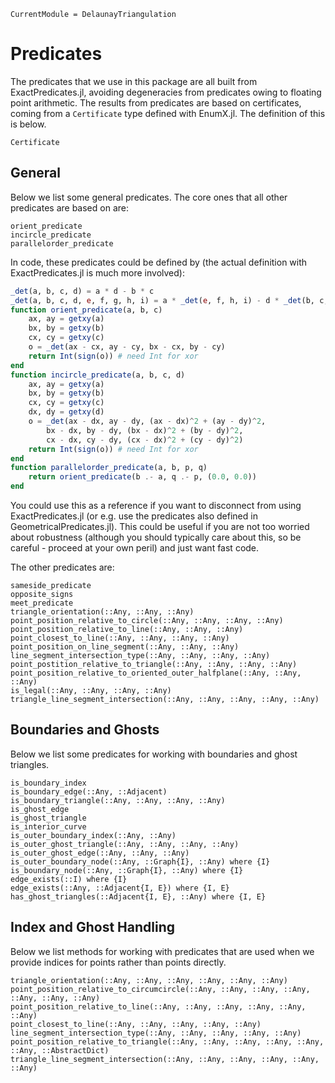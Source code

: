 ```@meta
CurrentModule = DelaunayTriangulation
```

# Predicates 

The predicates that we use in this package are all built from ExactPredicates.jl, avoiding degeneracies from predicates owing to floating point arithmetic. The results from predicates are based on certificates, coming from a `Certificate` type defined with EnumX.jl. The definition of this is below.

```@docs 
Certificate
```

## General 

Below we list some general predicates. The core ones that all other predicates are based on are:

```@docs 
orient_predicate
incircle_predicate 
parallelorder_predicate
```

In code, these predicates could be defined by (the actual definition with ExactPredicates.jl is much more involved):

```julia
_det(a, b, c, d) = a * d - b * c
_det(a, b, c, d, e, f, g, h, i) = a * _det(e, f, h, i) - d * _det(b, c, h, i) + g * _det(b, c, e, f) # cofactor expansion 
function orient_predicate(a, b, c)
    ax, ay = getxy(a)
    bx, by = getxy(b)
    cx, cy = getxy(c)
    o = _det(ax - cx, ay - cy, bx - cx, by - cy)
    return Int(sign(o)) # need Int for xor
end
function incircle_predicate(a, b, c, d)
    ax, ay = getxy(a)
    bx, by = getxy(b)
    cx, cy = getxy(c)
    dx, dy = getxy(d)
    o = _det(ax - dx, ay - dy, (ax - dx)^2 + (ay - dy)^2,
        bx - dx, by - dy, (bx - dx)^2 + (by - dy)^2,
        cx - dx, cy - dy, (cx - dx)^2 + (cy - dy)^2)
    return Int(sign(o)) # need Int for xor
end
function parallelorder_predicate(a, b, p, q)
    return orient_predicate(b .- a, q .- p, (0.0, 0.0))
end
```

You could use this as a reference if you want to disconnect from using ExactPredicates.jl (or e.g. use the predicates also defined in GeometricalPredicates.jl). This could be useful if you are not too worried about robustness (although you should typically care about this, so be careful - proceed at your own peril) and just want fast code.

The other predicates are:

```@docs
sameside_predicate
opposite_signs
meet_predicate 
triangle_orientation(::Any, ::Any, ::Any)
point_position_relative_to_circle(::Any, ::Any, ::Any, ::Any)
point_position_relative_to_line(::Any, ::Any, ::Any)
point_closest_to_line(::Any, ::Any, ::Any, ::Any)
point_position_on_line_segment(::Any, ::Any, ::Any)
line_segment_intersection_type(::Any, ::Any, ::Any, ::Any)
point_postition_relative_to_triangle(::Any, ::Any, ::Any, ::Any)
point_position_relative_to_oriented_outer_halfplane(::Any, ::Any, ::Any)
is_legal(::Any, ::Any, ::Any, ::Any)
triangle_line_segment_intersection(::Any, ::Any, ::Any, ::Any, ::Any)
```

## Boundaries and Ghosts 

Below we list some predicates for working with boundaries and ghost triangles. 

```@docs 
is_boundary_index 
is_boundary_edge(::Any, ::Adjacent)
is_boundary_triangle(::Any, ::Any, ::Any, ::Any)
is_ghost_edge
is_ghost_triangle 
is_interior_curve 
is_outer_boundary_index(::Any, ::Any)
is_outer_ghost_triangle(::Any, ::Any, ::Any, ::Any)
is_outer_ghost_edge(::Any, ::Any, ::Any)
is_outer_boundary_node(::Any, ::Graph{I}, ::Any) where {I}
is_boundary_node(::Any, ::Graph{I}, ::Any) where {I}
edge_exists(::I) where {I}
edge_exists(::Any, ::Adjacent{I, E}) where {I, E}
has_ghost_triangles(::Adjacent{I, E}, ::Any) where {I, E}
```

## Index and Ghost Handling

Below we list methods for working with predicates that are used when we provide indices for points rather than points directly.

```@docs 
triangle_orientation(::Any, ::Any, ::Any, ::Any, ::Any, ::Any)
point_position_relative_to_circumcircle(::Any, ::Any, ::Any, ::Any, ::Any, ::Any, ::Any)
point_position_relative_to_line(::Any, ::Any, ::Any, ::Any, ::Any, ::Any)
point_closest_to_line(::Any, ::Any, ::Any, ::Any, ::Any)
line_segment_intersection_type(::Any, ::Any, ::Any, ::Any, ::Any)
point_position_relative_to_triangle(::Any, ::Any, ::Any, ::Any, ::Any, ::Any, ::AbstractDict)
triangle_line_segment_intersection(::Any, ::Any, ::Any, ::Any, ::Any, ::Any)
```